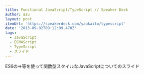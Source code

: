 ```yaml
---
title: Functional JavaScript/TypeScript // Speaker Deck
author: azu
layout: post
itemUrl: 'https://speakerdeck.com/yaakaito/typescript'
date: '2013-09-02T09:12:09.470Z'
tags:
  - JavaScript
  - ECMAScript
  - TypeScript
  - スライド
---
```

ES6の=>等を使って関数型スタイルなJavaScriptについてのスライド
